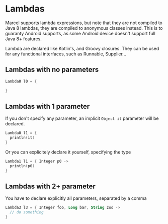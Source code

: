 # Lambdas

Marcel supports lambda expressions, but note that they are not compiled
to Java 8 lambdas, they are compiled to anonymous classes instead. This is to guaranty
Android supports, as some Android device doesn't support full Java 8+ features.


Lambda are declared like Kotlin's, and Groovy closures. They can be used for any functional interfaces, such as Runnable, Supplier...

## Lambdas with no parameters


```kotlin
Lambda0 l0 = {
  
}
```
## Lambdas with 1 parameter

If you don't specify any parameter, an implicit `Object it` parameter will be declared.
```kotlin
Lambda0 l1 = {
  println(it)
}
```

Or you can explicitely declare it yourself, specifying the type
```kotlin
Lambda1 l1 = { Integer p0 ->
  println(p0)
}
```
## Lambdas with 2+ parameter
You have to declare explicitly all parameters, separated by a comma

```kotlin
Lambda3 l3 = { Integer foo, Long bar, String zoo ->
  // do something
}
```